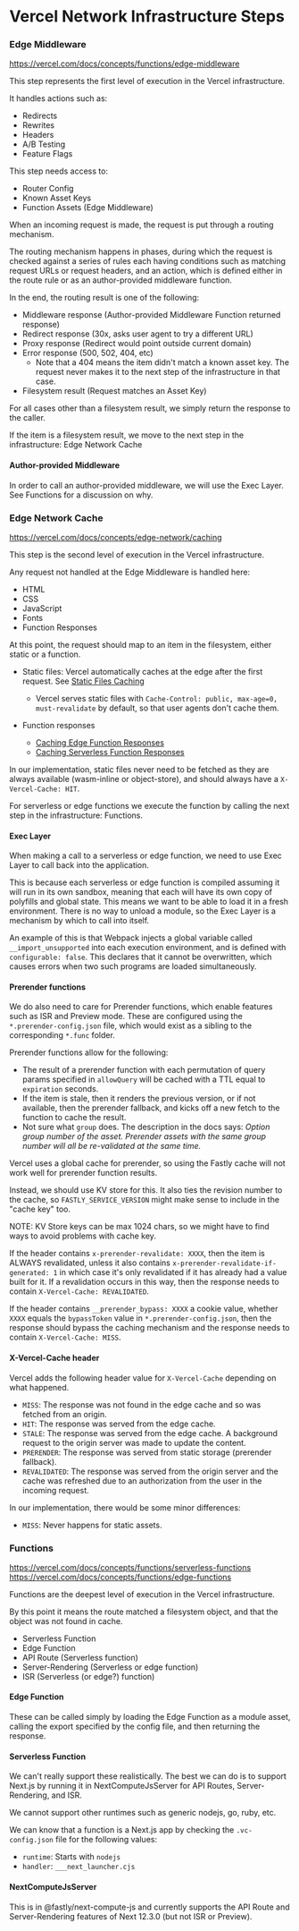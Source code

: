 # Vercel Network Infrastructure Steps

### Edge Middleware

https://vercel.com/docs/concepts/functions/edge-middleware

This step represents the first level of execution in the Vercel infrastructure.

It handles actions such as:

* Redirects
* Rewrites
* Headers
* A/B Testing
* Feature Flags

This step needs access to:

* Router Config
* Known Asset Keys
* Function Assets (Edge Middleware)

When an incoming request is made, the request is put through a routing mechanism.

The routing mechanism happens in phases, during which the request is checked against a series
of rules each having conditions such as matching request URLs or request headers, and an
action, which is defined either in the route rule or as an author-provided middleware function.

In the end, the routing result is one of the following:

* Middleware response (Author-provided Middleware Function returned response)
* Redirect response (30x, asks user agent to try a different URL)
* Proxy response (Redirect would point outside current domain)
* Error response (500, 502, 404, etc)
    * Note that a 404 means the item didn't match a known asset key. The request never makes
      it to the next step of the infrastructure in that case.
* Filesystem result (Request matches an Asset Key)

For all cases other than a filesystem result, we simply return the response to the caller.

If the item is a filesystem result, we move to the next step in the infrastructure:
Edge Network Cache

#### Author-provided Middleware

In order to call an author-provided middleware, we will use the Exec Layer. See Functions for
a discussion on why.

### Edge Network Cache

https://vercel.com/docs/concepts/edge-network/caching

This step is the second level of execution in the Vercel infrastructure.

Any request not handled at the Edge Middleware is handled here:

* HTML
* CSS
* JavaScript
* Fonts
* Function Responses

At this point, the request should map to an item in the filesystem,
either static or a function.

* Static files: Vercel automatically caches at the edge after the first request.
  See [Static Files Caching](https://vercel.com/docs/concepts/edge-network/caching#static-files-caching)
    * Vercel serves static files with `Cache-Control: public, max-age=0, must-revalidate` by default,
      so that user agents don't cache them.

* Function responses
    * [Caching Edge Function Responses](https://vercel.com/docs/concepts/functions/edge-functions/edge-caching)
    * [Caching Serverless Function Responses](https://vercel.com/docs/concepts/functions/serverless-functions/edge-caching)

In our implementation, static files never need to be fetched as they are always available
(wasm-inline or object-store), and should always have a `X-Vercel-Cache: HIT`.

For serverless or edge functions we execute the function by calling the next step in
the infrastructure: Functions.

#### Exec Layer

When making a call to a serverless or edge function, we need to use Exec Layer to call back into
the application.

This is because each serverless or edge function is compiled assuming it will run in its own
sandbox, meaning that each will have its own copy of polyfills and global state. This means
we want to be able to load it in a fresh environment. There is no way to unload a module, so
the Exec Layer is a mechanism by which to call into itself.

An example of this is that Webpack injects a global variable called `__import_unsupported` into
each execution environment, and is defined with `configurable: false`. This declares that
it cannot be overwritten, which causes errors when two such programs are loaded simultaneously.

#### Prerender functions

We do also need to care for Prerender functions, which enable features such as ISR and
Preview mode.
These are configured using the `*.prerender-config.json` file, which would exist as a sibling to
the corresponding `*.func` folder.

Prerender functions allow for the following:
* The result of a prerender function with each permutation of query params specified in `allowQuery`
  will be cached with a TTL equal to `expiration` seconds.
* If the item is stale, then it renders the previous version, or if not available, then
  the prerender fallback, and kicks off a new fetch to the function to cache the result.
* Not sure what `group` does. The description in the docs says:
  *Option group number of the asset. Prerender assets with the same group number will all be
  re-validated at the same time.*

Vercel uses a global cache for prerender, so using the Fastly cache will not work well for
prerender function results.

Instead, we should use KV store for this. It also ties the revision number to the cache,
so `FASTLY_SERVICE_VERSION` might make sense to include in the "cache key" too.

NOTE: KV Store keys can be max 1024 chars, so we might have to find ways to avoid problems with
cache key.

If the header contains `x-prerender-revalidate: XXXX`, then the item is ALWAYS revalidated, unless
it also contains `x-prerender-revalidate-if-generated: 1` in which case it's only revalidated if
it has already had a value built for it. If a revalidation occurs in this way, then the
response needs to contain `X-Vercel-Cache: REVALIDATED`.

If the header contains `__prerender_bypass: XXXX` a cookie value, whether `XXXX` equals the
`bypassToken` value in `*.prerender-config.json`, then the response should bypass the caching
mechanism and the response needs to contain `X-Vercel-Cache: MISS`.

#### X-Vercel-Cache header

Vercel adds the following header value for `X-Vercel-Cache` depending on what happened.

* `MISS`: The response was not found in the edge cache and so was fetched from an origin.
* `HIT`: The response was served from the edge cache.
* `STALE`: The response was served from the edge cache. A background request to the origin server was made to
  update the content.
* `PRERENDER`: The response was served from static storage (prerender fallback).
* `REVALIDATED`: The response was served from the origin server and the cache was refreshed due to an authorization
  from the user in the incoming request.

In our implementation, there would be some minor differences:

* `MISS`: Never happens for static assets.

### Functions

https://vercel.com/docs/concepts/functions/serverless-functions
https://vercel.com/docs/concepts/functions/edge-functions

Functions are the deepest level of execution in the Vercel infrastructure.

By this point it means the route matched a filesystem object, and that the object
was not found in cache.

* Serverless Function
* Edge Function
* API Route (Serverless function)
* Server-Rendering (Serverless or edge function)
* ISR (Serverless (or edge?) function)

#### Edge Function

These can be called simply by loading the Edge Function as a module asset,
calling the export specified by the config file, and then returning the response.

#### Serverless Function

We can't really support these realistically. The best we can do is to support Next.js
by running it in NextComputeJsServer for API Routes, Server-Rendering, and ISR.

We cannot support other runtimes such as generic nodejs, go, ruby, etc.

We can know that a function is a Next.js app by checking the `.vc-config.json` file
for the following values:

* `runtime`: Starts with `nodejs`
* `handler`: `___next_launcher.cjs`

#### NextComputeJsServer

This is in @fastly/next-compute-js and currently supports the
API Route and Server-Rendering features of Next 12.3.0 (but not ISR or Preview).

